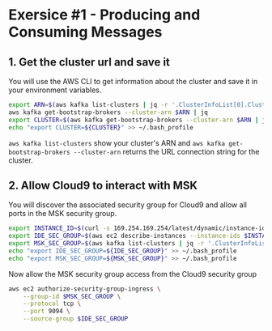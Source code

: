 # Exersice #1 - Producing and Consuming Messages

## 1. Get the cluster url and save it

You will use the AWS CLI to get information about the cluster and save it in your environment variables.

```bash
export ARN=$(aws kafka list-clusters | jq -r '.ClusterInfoList[0].ClusterArn')
aws kafka get-bootstrap-brokers --cluster-arn $ARN | jq
export CLUSTER=$(aws kafka get-bootstrap-brokers --cluster-arn $ARN | jq -r '.BootstrapBrokerStringTls')
echo "export CLUSTER=${CLUSTER}" >> ~/.bash_profile
```

``aws kafka list-clusters`` show your cluster's ARN and ``aws kafka get-bootstrap-brokers --cluster-arn`` returns the URL connection string for the cluster.

## 2. Allow Cloud9 to interact with MSK

You will discover the associated security group for Cloud9 and allow all ports in the MSK security group.

```bash
export INSTANCE_ID=$(curl -s 169.254.169.254/latest/dynamic/instance-identity/document | jq -r '.instanceId')
export IDE_SEC_GROUP=$(aws ec2 describe-instances --instance-ids $INSTANCE_ID | jq -r '.Reservations[0].Instances[0].SecurityGroups[0].GroupId')
export MSK_SEC_GROUP=$(aws kafka list-clusters | jq -r '.ClusterInfoList[0].BrokerNodeGroupInfo.SecurityGroups[0]')
echo "export IDE_SEC_GROUP=${IDE_SEC_GROUP}" >> ~/.bash_profile
echo "export MSK_SEC_GROUP=${MSK_SEC_GROUP}" >> ~/.bash_profile
```

Now allow the MSK security group access from the Cloud9 security group

```bash
aws ec2 authorize-security-group-ingress \
    --group-id $MSK_SEC_GROUP \
    --protocol tcp \
    --port 9094 \
    --source-group $IDE_SEC_GROUP
```